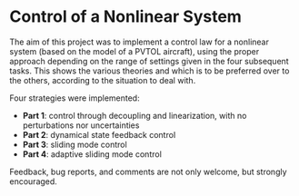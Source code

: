 # Control of a Nonlinear System
The aim of this project was to implement a control law for a nonlinear system (based on the model of a PVTOL aircraft), using the proper approach depending on the range of settings given in the four subsequent tasks. This shows the various theories and which is to be preferred over to the others, according to the situation to deal with.

Four strategies were implemented:

- **Part 1**: control through decoupling and linearization, with no perturbations nor uncertainties
- **Part 2**: dynamical state feedback control
- **Part 3**: sliding mode control
- **Part 4**: adaptive sliding mode control

Feedback, bug reports, and comments are not only welcome, but strongly encouraged.
